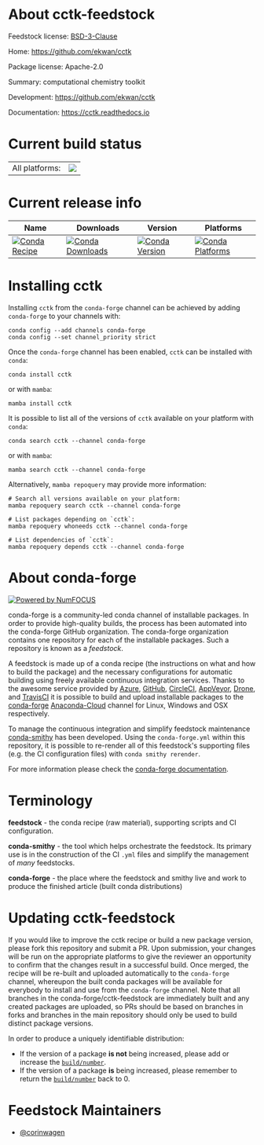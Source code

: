 About cctk-feedstock
====================

Feedstock license: [BSD-3-Clause](https://github.com/conda-forge/cctk-feedstock/blob/main/LICENSE.txt)

Home: https://github.com/ekwan/cctk

Package license: Apache-2.0

Summary: computational chemistry toolkit

Development: https://github.com/ekwan/cctk

Documentation: https://cctk.readthedocs.io

Current build status
====================


<table><tr><td>All platforms:</td>
    <td>
      <a href="https://dev.azure.com/conda-forge/feedstock-builds/_build/latest?definitionId=20496&branchName=main">
        <img src="https://dev.azure.com/conda-forge/feedstock-builds/_apis/build/status/cctk-feedstock?branchName=main">
      </a>
    </td>
  </tr>
</table>

Current release info
====================

| Name | Downloads | Version | Platforms |
| --- | --- | --- | --- |
| [![Conda Recipe](https://img.shields.io/badge/recipe-cctk-green.svg)](https://anaconda.org/conda-forge/cctk) | [![Conda Downloads](https://img.shields.io/conda/dn/conda-forge/cctk.svg)](https://anaconda.org/conda-forge/cctk) | [![Conda Version](https://img.shields.io/conda/vn/conda-forge/cctk.svg)](https://anaconda.org/conda-forge/cctk) | [![Conda Platforms](https://img.shields.io/conda/pn/conda-forge/cctk.svg)](https://anaconda.org/conda-forge/cctk) |

Installing cctk
===============

Installing `cctk` from the `conda-forge` channel can be achieved by adding `conda-forge` to your channels with:

```
conda config --add channels conda-forge
conda config --set channel_priority strict
```

Once the `conda-forge` channel has been enabled, `cctk` can be installed with `conda`:

```
conda install cctk
```

or with `mamba`:

```
mamba install cctk
```

It is possible to list all of the versions of `cctk` available on your platform with `conda`:

```
conda search cctk --channel conda-forge
```

or with `mamba`:

```
mamba search cctk --channel conda-forge
```

Alternatively, `mamba repoquery` may provide more information:

```
# Search all versions available on your platform:
mamba repoquery search cctk --channel conda-forge

# List packages depending on `cctk`:
mamba repoquery whoneeds cctk --channel conda-forge

# List dependencies of `cctk`:
mamba repoquery depends cctk --channel conda-forge
```


About conda-forge
=================

[![Powered by
NumFOCUS](https://img.shields.io/badge/powered%20by-NumFOCUS-orange.svg?style=flat&colorA=E1523D&colorB=007D8A)](https://numfocus.org)

conda-forge is a community-led conda channel of installable packages.
In order to provide high-quality builds, the process has been automated into the
conda-forge GitHub organization. The conda-forge organization contains one repository
for each of the installable packages. Such a repository is known as a *feedstock*.

A feedstock is made up of a conda recipe (the instructions on what and how to build
the package) and the necessary configurations for automatic building using freely
available continuous integration services. Thanks to the awesome service provided by
[Azure](https://azure.microsoft.com/en-us/services/devops/), [GitHub](https://github.com/),
[CircleCI](https://circleci.com/), [AppVeyor](https://www.appveyor.com/),
[Drone](https://cloud.drone.io/welcome), and [TravisCI](https://travis-ci.com/)
it is possible to build and upload installable packages to the
[conda-forge](https://anaconda.org/conda-forge) [Anaconda-Cloud](https://anaconda.org/)
channel for Linux, Windows and OSX respectively.

To manage the continuous integration and simplify feedstock maintenance
[conda-smithy](https://github.com/conda-forge/conda-smithy) has been developed.
Using the ``conda-forge.yml`` within this repository, it is possible to re-render all of
this feedstock's supporting files (e.g. the CI configuration files) with ``conda smithy rerender``.

For more information please check the [conda-forge documentation](https://conda-forge.org/docs/).

Terminology
===========

**feedstock** - the conda recipe (raw material), supporting scripts and CI configuration.

**conda-smithy** - the tool which helps orchestrate the feedstock.
                   Its primary use is in the construction of the CI ``.yml`` files
                   and simplify the management of *many* feedstocks.

**conda-forge** - the place where the feedstock and smithy live and work to
                  produce the finished article (built conda distributions)


Updating cctk-feedstock
=======================

If you would like to improve the cctk recipe or build a new
package version, please fork this repository and submit a PR. Upon submission,
your changes will be run on the appropriate platforms to give the reviewer an
opportunity to confirm that the changes result in a successful build. Once
merged, the recipe will be re-built and uploaded automatically to the
`conda-forge` channel, whereupon the built conda packages will be available for
everybody to install and use from the `conda-forge` channel.
Note that all branches in the conda-forge/cctk-feedstock are
immediately built and any created packages are uploaded, so PRs should be based
on branches in forks and branches in the main repository should only be used to
build distinct package versions.

In order to produce a uniquely identifiable distribution:
 * If the version of a package **is not** being increased, please add or increase
   the [``build/number``](https://docs.conda.io/projects/conda-build/en/latest/resources/define-metadata.html#build-number-and-string).
 * If the version of a package **is** being increased, please remember to return
   the [``build/number``](https://docs.conda.io/projects/conda-build/en/latest/resources/define-metadata.html#build-number-and-string)
   back to 0.

Feedstock Maintainers
=====================

* [@corinwagen](https://github.com/corinwagen/)

